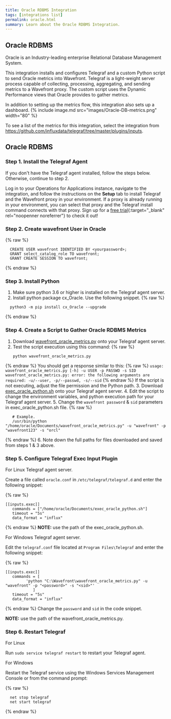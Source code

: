 ```yaml
---
title: Oracle RDBMS Integration
tags: [integrations list]
permalink: oracle.html
summary: Learn about the Oracle RDBMS Integration.
---
```

## Oracle RDBMS

Oracle is an Industry-leading enterprise Relational Database Management System.

This integration installs and configures Telegraf and a custom Python script to send Oracle metrics into Wavefront. Telegraf is a light-weight server process capable of collecting, processing, aggregating, and sending metrics to a Wavefront proxy. The custom script uses the Dynamic Performance views that Oracle provides to gather metrics.

In addition to setting up the metrics flow, this integration also sets up a dashboard.
{% include image.md src="images/Oracle-DB-metrics.png" width="80" %}

To see a list of the metrics for this integration, select the integration from <https://github.com/influxdata/telegraf/tree/master/plugins/inputs>.
## Oracle RDBMS



### Step 1. Install the Telegraf Agent

If you don't have the Telegraf agent installed, follow the steps below. Otherwise, continue to step 2.

Log in to your Operations for Applications instance, navigate to the integration, and follow the instructions on the **Setup** tab to install Telegraf and the Wavefront proxy in your environment. If a proxy is already running in your environment, you can select that proxy and the Telegraf install command connects with that proxy. Sign up for a [free trial](https://tanzu.vmware.com/observability-trial){:target="_blank" rel="noopenner noreferrer"} to check it out!

### Step 2. Create wavefront User in Oracle
{% raw %}
```
  CREATE USER wavefront IDENTIFIED BY <yourpassword>;
  GRANT select_catalog_role TO wavefront;
  GRANT CREATE SESSION TO wavefront;
```
{% endraw %}

### Step 3. Install Python

1. Make sure python 3.6 or higher is installed on the Telegraf agent server.
2. Install python package cx_Oracle. Use the following snippet.{% raw %}
  ```
    python3 -m pip install cx_Oracle --upgrade
  ```
{% endraw %}

### Step 4. Create a Script to Gather Oracle RDBMS Metrics

1. Download [wavefront_oracle_metrics.py](https://raw.githubusercontent.com/wavefrontHQ/integrations/master/oracle/wavefront_oracle_metrics.py) onto your Telegraf agent server.
2. Test the script execution using this command:{% raw %}
    ```
    python wavefront_oracle_metrics.py
    ```
{% endraw %}
    You should get a response similar to this:{% raw %}
    ```
    usage: wavefront_oracle_metrics.py [-h] -u USER -p PASSWD -s SID
    wavefront_oracle_metrics.py: error: the following arguments are required: -u/--user, -p/--passwd, -s/--sid
    ```
{% endraw %}
    If the script is not executing, adjust the file permission and the Python path.
3. Download [exec_oracle_python.sh](https://raw.githubusercontent.com/wavefrontHQ/integrations/master/oracle/exec_oracle_python.sh) onto your Telegraf agent server.
4. Edit the script to change the environment variables, and  python execution path for your Telegraf agent server. 
5. Change the ``wavefront password`` & ``sid`` parameters in exec_oracle_python.sh file. {% raw %}
```
   # Example.
   /usr/bin/python "/home/oracle/Documents/wavefront_oracle_metrics.py" -u "wavefront" -p "wavefront123" -s "orcl"
```
{% endraw %}
6. Note down the full paths for files downloaded and saved from steps 1 & 3 above.

### Step 5. Configure Telegraf Exec Input Plugin

For Linux Telegraf agent server.

Create a file called `oracle.conf` in `/etc/telegraf/telegraf.d` and enter the following snippet:
{% raw %}
```
[[inputs.exec]]
   commands = ["/home/oracle/Documents/exec_oracle_python.sh"]
   timeout = "5s"
   data_format = "influx"
```
{% endraw %}
**NOTE:** use the path of the exec_oracle_python.sh.

For Windows Telegraf agent server.

Edit the `telegraf.conf` file located at `Program Files\Telegraf` and enter the following snippet:
{% raw %}
```
[[inputs.exec]]
   commands = [
         'python "C:\Wavefront\wavefront_oracle_metrics.py" -u "wavefront" -p "<password>" -s "<sid>"'
			]
   timeout = "5s"
   data_format = "influx"
```
{% endraw %}
Change the ``password`` and ``sid`` in the code snippet.

**NOTE:** use the path of the wavefront_oracle_metrics.py.

### Step 6. Restart Telegraf

For Linux

Run `sudo service telegraf restart` to restart your Telegraf agent.

For Windows

Restart the Telegraf service using the Windows Services Management Console or from the command prompt:
{% raw %}
```
  net stop telegraf
  net start telegraf
```
{% endraw %}




